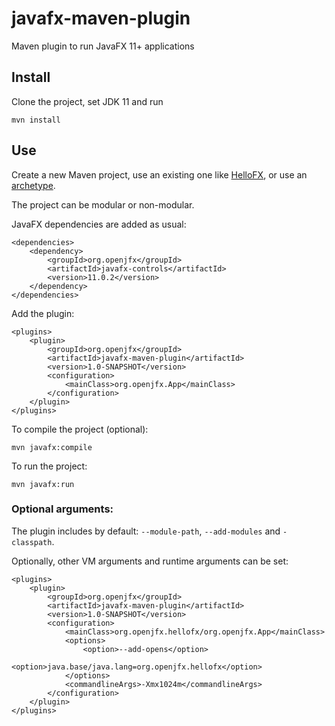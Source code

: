 # javafx-maven-plugin
Maven plugin to run JavaFX 11+ applications

## Install

Clone the project, set JDK 11 and run

```
mvn install
``` 

## Use

Create a new Maven project, use an existing one like [HelloFX](https://github.com/openjfx/samples/tree/master/CommandLine/Modular/Maven/hellofx), or use an [archetype](https://github.com/abhinayagarwal/javafx-archetype-simple/).

The project can be modular or non-modular.

JavaFX dependencies are added as usual:

```
<dependencies>
    <dependency>
        <groupId>org.openjfx</groupId>
        <artifactId>javafx-controls</artifactId>
        <version>11.0.2</version>
    </dependency>
</dependencies>     
```

Add the plugin:

```
<plugins>
    <plugin>
        <groupId>org.openjfx</groupId>
        <artifactId>javafx-maven-plugin</artifactId>
        <version>1.0-SNAPSHOT</version>
        <configuration>
            <mainClass>org.openjfx.App</mainClass>
        </configuration>
    </plugin>
</plugins>
```

To compile the project (optional):

```
mvn javafx:compile
```

To run the project:

```
mvn javafx:run
```

### Optional arguments:

The plugin includes by default: `--module-path`, `--add-modules` and `-classpath`. 

Optionally, other VM arguments and runtime arguments can be set:

```
<plugins>
    <plugin>
        <groupId>org.openjfx</groupId>
        <artifactId>javafx-maven-plugin</artifactId>
        <version>1.0-SNAPSHOT</version>
        <configuration>
            <mainClass>org.openjfx.hellofx/org.openjfx.App</mainClass>
            <options>
                <option>--add-opens</option>
                <option>java.base/java.lang=org.openjfx.hellofx</option>
            </options>
            <commandlineArgs>-Xmx1024m</commandlineArgs>
        </configuration>
    </plugin>
</plugins>
```